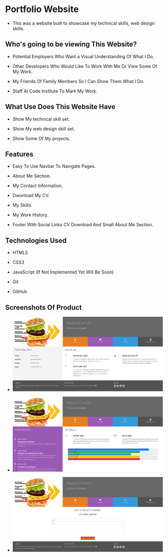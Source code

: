 # Portfolio Website


* This was a website built to showcase my technical skills, web design skills.


## Who's going to be viewing This Website?

* Potential Employers Who Want a Visual Understanding Of What I Do.

* Other Developers Who Would Like To Work With Me Or View Some Of My Work.

* My Friends Of Family Members So I Can Show Them What I Do.

* Staff At Code Institute To Mark My Work.



## What Use Does This Website Have

* Show My technical skill set.

* Show My web design skill set.

* Show Some Of My projects.



## Features

* Easy To Use Navbar To Navigate Pages.

* About Me Section.

* My Contact Information.

* Dwonload My CV.

* My Skills.

* My Work History.

* Footer With Social Links CV Download And Small About Me Section.



## Technologies Used

* HTML5

* CSS3

* JavaScript (If Not Implemented Yet Will Be Soon)

* Git

* GitHub



## Screenshots Of Product

* ![Home Page](/assets/screenshots/Portfolio_img1.png)

* ![Resume Page](/assets/screenshots/Portfolio_img2.png)

* ![Contact Page](/assets/screenshots/Portfolio_img3.png)




